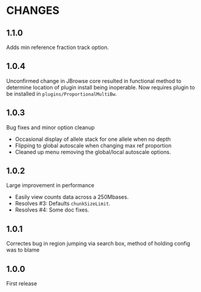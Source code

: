 # CHANGES

## 1.1.0

Adds min reference fraction track option.

## 1.0.4

Unconfirmed change in JBrowse core resulted in functional method to determine
location of plugin install being inoperable.  Now requires plugin to be installed
in `plugins/ProportionalMultiBw`.

## 1.0.3

Bug fixes and minor option cleanup

* Occasional display of allele stack for one allele when no depth
* Flipping to global autoscale when changing max ref proportion
* Cleaned up menu removing the global/local autoscale options.

## 1.0.2

Large improvement in performance

* Easily view counts data across a 250Mbases.
* Resolves #3: Defaults `chunkSizeLimit`.
* Resolves #4: Some doc fixes.

## 1.0.1

Correctes bug in region jumping via search box, method of holding config was to blame

## 1.0.0

First release
